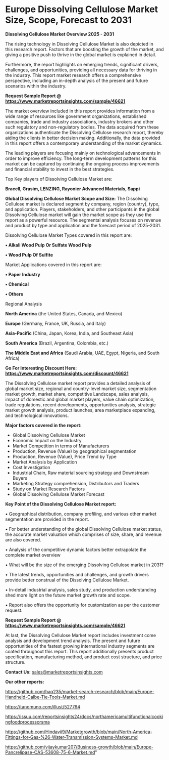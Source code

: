 # Europe Dissolving Cellulose Market Size, Scope, Forecast to 2031

<Strong> Dissolving Cellulose Market Overview 2025 - 2031</strong>

The rising technology in Dissolving Cellulose Market is also depicted in this research report. Factors that are boosting the growth of the market, and giving a positive push to thrive in the global market is explained in detail.

Furthermore, the report highlights on emerging trends, significant drivers, challenges, and opportunities, providing all necessary data for thriving in the industry. This report market research offers a comprehensive perspective, including an in-depth analysis of the present and future scenarios within the industry.

<strong>Request Sample Report @ <a href=https://www.marketreportsinsights.com/sample/46621>https://www.marketreportsinsights.com/sample/46621</a></strong>

The market overview included in this report provides information from a wide range of resources like government organizations, established companies, trade and industry associations, industry brokers and other such regulatory and non-regulatory bodies. The data acquired from these organizations authenticate the Dissolving Cellulose research report, thereby aiding the clients in better decision making. Additionally, the data provided in this report offers a contemporary understanding of the market dynamics.

The leading players are focusing mainly on technological advancements in order to improve efficiency. The long-term development patterns for this market can be captured by continuing the ongoing process improvements and financial stability to invest in the best strategies.

Top Key players of Dissolving Cellulose Market are:

<strong>Bracell, Grasim, LENZING, Rayonier Advanced Materials, Sappi</strong>

<strong><b>Global Dissolving Cellulose Market Scope and Size:</b></strong>
The Dissolving Cellulose market is declared segment by company, region (country), type, and application. Players, stakeholders, and other participants in the global Dissolving Cellulose market will gain the market scope as they use the report as a powerful resource. The segmental analysis focuses on revenue and product by type and application and the forecast period of 2025-2031.

Dissolving Cellulose Market Types covered in this report are:

<strong>•  Alkali Wood Pulp Or Sulfate Wood Pulp

•  Wood Pulp Of Sulfite</strong>

Market Applications covered in this report are:

<strong>•  Paper Industry

•  Chemical

•  Others</strong> 

Regional Analysis

<strong>North America</strong> (the United States, Canada, and Mexico)

<strong>Europe</strong> (Germany, France, UK, Russia, and Italy)

<strong>Asia-Pacific</strong> (China, Japan, Korea, India, and Southeast Asia)

<strong>South America</strong> (Brazil, Argentina, Colombia, etc.)

<strong>The Middle East and Africa</strong> (Saudi Arabia, UAE, Egypt, Nigeria, and South Africa)

<strong>Go For Interesting Discount Here: <a href=https://www.marketreportsinsights.com/discount/46621>https://www.marketreportsinsights.com/discount/46621</a></strong>

The Dissolving Cellulose market report provides a detailed analysis of global market size, regional and country-level market size, segmentation market growth, market share, competitive Landscape, sales analysis, impact of domestic and global market players, value chain optimization, trade regulations, recent developments, opportunities analysis, strategic market growth analysis, product launches, area marketplace expanding, and technological innovations.

<strong><b>Major factors covered in the report:</b></strong>
<ul>
  <li>Global Dissolving Cellulose Market </li>
  <li>Economic Impact on the Industry</li>
  <li>Market Competition in terms of Manufacturers</li>
  <li>Production, Revenue (Value) by geographical segmentation</li>
  <li>Production, Revenue (Value), Price Trend by Type</li>
  <li>Market Analysis by Application</li>
  <li>Cost Investigation</li>
  <li>Industrial Chain, Raw material sourcing strategy and Downstream Buyers</li>
  <li>Marketing Strategy comprehension, Distributors and Traders</li>
  <li>Study on Market Research Factors</li>
  <li>Global Dissolving Cellulose Market Forecast</li>
</ul>

<strong><b>Key Point of the Dissolving Cellulose Market report:</b></strong>

• Geographical distribution, company profiling, and various other market segmentation are provided in the report.

• For better understanding of the global Dissolving Cellulose market status, the accurate market valuation which comprises of size, share, and revenue are also covered.

• Analysis of the competitive dynamic factors better extrapolate the complete market overview

• What will be the size of the emerging Dissolving Cellulose market in 2031?

• The latest trends, opportunities and challenges, and growth drivers provide better construal of the Dissolving Cellulose Market.

• In-detail industrial analysis, sales study, and production understanding shed more light on the future market growth rate and scope.

• Report also offers the opportunity for customization as per the customer request.

<strong>Request Sample Report @ <a href=https://www.marketreportsinsights.com/sample/46621>https://www.marketreportsinsights.com/sample/46621</a></strong>

At last, the Dissolving Cellulose Market report includes investment come analysis and development trend analysis. The present and future opportunities of the fastest growing international industry segments are coated throughout this report. This report additionally presents product specification, manufacturing method, and product cost structure, and price structure.

<strong>Contact Us:</strong>
sales@marketreportsinsights.com

<strong>Our other reports:</strong>

<a href=https://github.com/haq235/market-search-research/blob/main/Europe-Handheld-Calbe-Tie-Tools-Market.md>https://github.com/haq235/market-search-research/blob/main/Europe-Handheld-Calbe-Tie-Tools-Market.md</a>

<a href=https://tanomuno.com/illust/527764>https://tanomuno.com/illust/527764</a>

<a href=https://issuu.com/reportsinsights24/docs/northamericamultifunctionalcookingfoodprocessorsma>https://issuu.com/reportsinsights24/docs/northamericamultifunctionalcookingfoodprocessorsma</a>

<a href=https://github.com/Hindavii9/Marketgrowth/blob/main/North-America-Fittings-for-Gas-%26-Water-Transmission-Systems-Market.md>https://github.com/Hindavii9/Marketgrowth/blob/main/North-America-Fittings-for-Gas-%26-Water-Transmission-Systems-Market.md</a>

<a href=https://github.com/vijaykumar207/Business-growth/blob/main/Europe-Pancrelipase-CAS-53608-75-6-Market.md>https://github.com/vijaykumar207/Business-growth/blob/main/Europe-Pancrelipase-CAS-53608-75-6-Market.md</a>"
